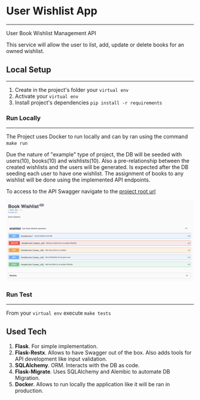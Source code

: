 # User Wishlist App
---
User Book Wishlist Management API

This service will allow the user to list, add, update or delete books for an owned wishlist.

## Local Setup
---
1. Create in the project's folder your `virtual env`
2. Activate your `virtual env`
3. Install project's dependencies `pip install -r requirements`

### Run Locally
---
The Project uses Docker to run locally and can by ran using the command `make run`

Due the nature of "example" type of project, the DB will be seeded with users(10), books(10) and wishlists(10). Also a pre-relationship between the created wishlists and the users will be generated. Is expected after the DB seeding each user to have one wishlist. The assignment of books to any wishlist will be done using the implemented API endpoints.

To access to the API Swagger navigate to the [project root url](http://localhost)

![swagger_img](https://github.com/mchlbatista/user_book_wishlist/blob/master/Swagger.png)


### Run Test
___
From your `virtual env` execute `make tests`

## Used Tech

1. **Flask**. For simple implementation.
2. **Flask-Restx**. Allows to have Swagger out of the box. Also adds tools for API development like input validation.
3. **SQLAlchemy**. ORM. Interacts with the DB as code.
4. **Flask-Migrate**. Uses SQLAlchemy and Alembic to automate DB Migration.
5. **Docker**. Allows to run locally the application like it will be ran in production.

